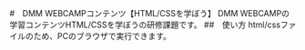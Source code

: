 #　DMM WEBCAMPコンテンツ【HTML/CSSを学ぼう】
DMM WEBCAMPの学習コンテンツHTML/CSSを学ぼうの研修課題です。
##　使い方
html/cssファイルのため、PCのブラウザで実行できます。